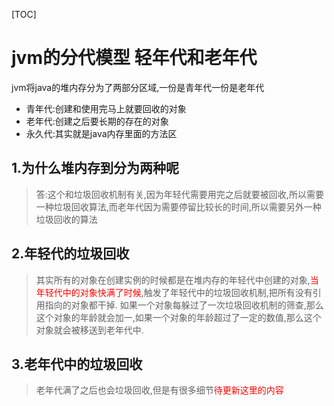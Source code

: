 [TOC]
# jvm的分代模型 轻年代和老年代

jvm将java的堆内存分为了两部分区域,一份是青年代一份是老年代
- 青年代:创建和使用完马上就要回收的对象
- 老年代:创建之后要长期的存在的对象
- 永久代:其实就是java内存里面的方法区

## 1.为什么堆内存到分为两种呢
> 答:这个和垃圾回收机制有关,因为年轻代需要用完之后就要被回收,所以需要一种垃圾回收算法,而老年代因为需要停留比较长的时间,所以需要另外一种垃圾回收的算法

## 2.年轻代的垃圾回收
>其实所有的对象在创建实例的时候都是在堆内存的年轻代中创建的对象,<font color=red>当年轻代中的对象快满了时候</font>,触发了年轻代中的垃圾回收机制,把所有没有引用指向的对象都干掉.
如果一个对象每躲过了一次垃圾回收机制的筛查,那么这个对象的年龄就会加一,如果一个对象的年龄超过了一定的数值,那么这个对象就会被移送到老年代中.

## 3.老年代中的垃圾回收
>老年代满了之后也会垃圾回收,但是有很多细节<font color=red>待更新这里的内容
  
